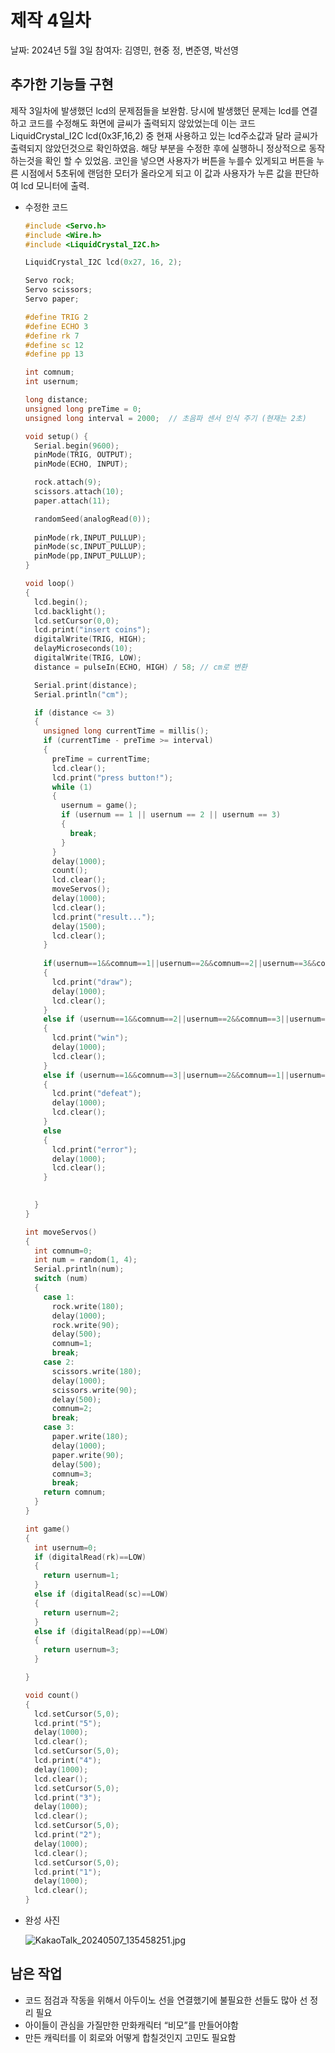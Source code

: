 # 제작 4일차

날짜: 2024년 5월 3일
참여자: 김영민, 현중 정, 변준영, 박선영

## 추가한 기능들 구현

제작 3일차에 발생했던 lcd의 문제점들을 보완함. 당시에 발생했던 문제는 lcd를 연결하고 코드를 수정해도 화면에 글씨가 출력되지 않았었는데 이는 코드 LiquidCrystal_I2C lcd(0x3F,16,2) 중 현재 사용하고 있는 lcd주소값과 달라 글씨가 출력되지 않았던것으로 확인하였음. 해당 부분을 수정한 후에 실행하니 정상적으로 동작하는것을 확인 할 수 있었음. 코인을 넣으면 사용자가 버튼을 누를수 있게되고 버튼을 누른 시점에서 5초뒤에 랜덤한 모터가 올라오게 되고 이 값과 사용자가 누른 값을 판단하여 lcd 모니터에 출력.

- 수정한 코드
    
    ```c
    #include <Servo.h>
    #include <Wire.h>
    #include <LiquidCrystal_I2C.h>
    
    LiquidCrystal_I2C lcd(0x27, 16, 2);
    
    Servo rock;
    Servo scissors;
    Servo paper;
    
    #define TRIG 2
    #define ECHO 3
    #define rk 7
    #define sc 12
    #define pp 13
    
    int comnum;
    int usernum;
    
    long distance;
    unsigned long preTime = 0;
    unsigned long interval = 2000;  // 초음파 센서 인식 주기 (현재는 2초)
    
    void setup() {
      Serial.begin(9600);
      pinMode(TRIG, OUTPUT);
      pinMode(ECHO, INPUT);
    
      rock.attach(9);
      scissors.attach(10);
      paper.attach(11);
    
      randomSeed(analogRead(0));
      
      pinMode(rk,INPUT_PULLUP);
      pinMode(sc,INPUT_PULLUP);
      pinMode(pp,INPUT_PULLUP);
    }
    
    void loop() 
    {
      lcd.begin();
      lcd.backlight();
      lcd.setCursor(0,0);
      lcd.print("insert coins");
      digitalWrite(TRIG, HIGH);
      delayMicroseconds(10);
      digitalWrite(TRIG, LOW);
      distance = pulseIn(ECHO, HIGH) / 58; // cm로 변환
    
      Serial.print(distance);
      Serial.println("cm");
    
      if (distance <= 3) 
      {
        unsigned long currentTime = millis();
        if (currentTime - preTime >= interval) 
        {
          preTime = currentTime;
          lcd.clear();
          lcd.print("press button!");
          while (1)
          {
            usernum = game();
            if (usernum == 1 || usernum == 2 || usernum == 3) 
            {
              break;
            }
          }
          delay(1000);
          count();
          lcd.clear();
          moveServos();
          delay(1000);
          lcd.clear();
          lcd.print("result...");
          delay(1500);
          lcd.clear();
        }
        
        if(usernum==1&&comnum==1||usernum==2&&comnum==2||usernum==3&&comnum==3)
        {
          lcd.print("draw");
          delay(1000);
          lcd.clear();
        }
        else if (usernum==1&&comnum==2||usernum==2&&comnum==3||usernum==3&&comnum==1)
        {
          lcd.print("win");
          delay(1000);
          lcd.clear();
        }
        else if (usernum==1&&comnum==3||usernum==2&&comnum==1||usernum==3&&comnum==2) 
        {
          lcd.print("defeat");
          delay(1000);
          lcd.clear();
        }
        else
        {
          lcd.print("error");
          delay(1000);
          lcd.clear();
        }
      
    
      }
    }
    
    int moveServos() 
    {
      int comnum=0;
      int num = random(1, 4);
      Serial.println(num);
      switch (num) 
      {
        case 1:
          rock.write(180);
          delay(1000);
          rock.write(90);
          delay(500);
          comnum=1;
          break;
        case 2:
          scissors.write(180);
          delay(1000);
          scissors.write(90);
          delay(500);
          comnum=2;
          break;
        case 3:
          paper.write(180);
          delay(1000);
          paper.write(90);
          delay(500);
          comnum=3;
          break;
        return comnum;
      }
    }
    
    int game()
    {
      int usernum=0;
      if (digitalRead(rk)==LOW)
      {
        return usernum=1;  
      }
      else if (digitalRead(sc)==LOW)
      {
        return usernum=2;
      }
      else if (digitalRead(pp)==LOW)
      {
        return usernum=3;
      }
    
    }
    
    void count()
    {
      lcd.setCursor(5,0);
      lcd.print("5");
      delay(1000);
      lcd.clear();
      lcd.setCursor(5,0);
      lcd.print("4");
      delay(1000);
      lcd.clear();
      lcd.setCursor(5,0);
      lcd.print("3");
      delay(1000);
      lcd.clear();
      lcd.setCursor(5,0);
      lcd.print("2");
      delay(1000);
      lcd.clear();
      lcd.setCursor(5,0);
      lcd.print("1");
      delay(1000);
      lcd.clear();
    }
    
    ```
    
- 완성 사진
    
    ![KakaoTalk_20240507_135458251.jpg](%E1%84%8C%E1%85%A6%E1%84%8C%E1%85%A1%E1%86%A8%204%E1%84%8B%E1%85%B5%E1%86%AF%E1%84%8E%E1%85%A1%20de27c3f0979a476882a4e003bb2950e2/KakaoTalk_20240507_135458251.jpg)
    

## 남은 작업

- 코드 점검과 작동을 위해서 아두이노 선을 연결했기에 불필요한 선들도 많아 선 정리 필요
- 아이들이 관심을 가질만한 만화캐릭터 “비모”를 만들어야함
- 만든 캐릭터를 이 회로와 어떻게 합칠것인지 고민도 필요함